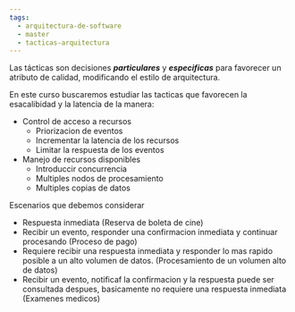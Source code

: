```yaml
---
tags:
  - arquitectura-de-software
  - master
  - tacticas-arquitectura
---
```

Las tácticas son decisiones ***particulares*** y ***especificas*** para favorecer un atributo de calidad, modificando el estilo de arquitectura.

En este curso buscaremos estudiar las tacticas que favorecen la esacalibidad y la latencia de la manera:
- Control de acceso a recursos
	- Priorizacion de eventos
	- Incrementar la latencia de los recursos
	- Limitar la respuesta de los eventos
- Manejo de recursos disponibles
	- Introduccir concurrencia
	- Multiples nodos de procesamiento
	- Multiples copias de datos

Escenarios que debemos considerar

- Respuesta inmediata (Reserva de boleta de cine)
- Recibir un evento, responder una confirmacion inmediata y continuar procesando (Proceso de pago)
- Requiere recibir una respuesta inmediata y responder lo mas rapido posible a un alto volumen de datos. (Procesamiento de un volumen alto de datos)
- Recibir un evento, notificaf la confirmacion y la respuesta puede ser consultada despues, basicamente no requiere una respuesta inmediata (Examenes medicos)